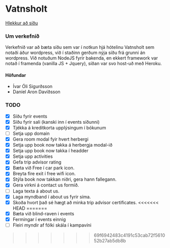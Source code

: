 # Vatnsholt
[Hlekkur að síðu](https://vatnsholt.herokuapp.com/)

### Um verkefnið
Verkefnið var að bæta síðu sem var í notkun hjá hótelinu Vatnsholt sem notaði áður wordpress, við í staðinn gerðum nýja síðu frá grunni án wordpress. Við notuðum NodeJS fyrir bakenda, en ekkert framework var notað í framenda (vanilla JS + Jquery), síðan var svo host-uð með Heroku.

#### Höfundar
- Ívar Óli Sigurðsson
- Daníel Aron Davíðsson

### TODO
- [X] Síðu fyrir events
- [X] Síðu fyrir sali (kanski inn í events síðunni)
- [X] Tjékka á kreditkorta upplýsingum í bókunum
- [ ] Setja upp domain
- [X] Gera room modal fyir hvert herbergi
- [X] Setja upp book now takka á herbergja modal-ið
- [X] Setja upp book now takka í headder
- [X] Setja upp activities
- [X] Gefa trip advisor rating
- [X] Bæta við Free í car park icon.
- [X] Breyta fire exit í free wifi icon.
- [X] Stýla book now takkan niðri, gera hann fallegann.
- [X] Gera virkni á contact us formið.
- [ ] Laga texta á about us.
- [X] Laga myndband í about us fyrir síma.
- [X] Skoða hvort það sé hægt að minka trip advisor certificates.
<<<<<<< HEAD
=======
- [X] Bæta við blind-raven i events
- [X] Fermingar í events einnig
- [ ] Fleiri myndir af fólki skála í kampavíni
>>>>>>> 69f6942483c4191c53cab72f561052b27ab5db8b

